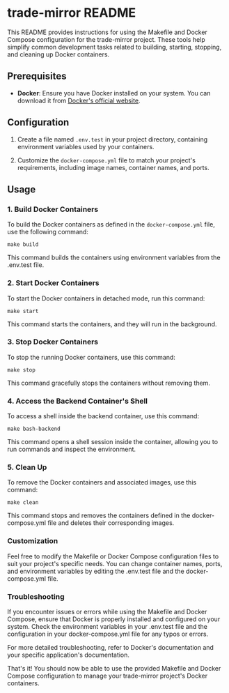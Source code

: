 # trade-mirror README

This README provides instructions for using the Makefile and Docker Compose configuration for the trade-mirror project. These tools help simplify common development tasks related to building, starting, stopping, and cleaning up Docker containers.

## Prerequisites

- **Docker**: Ensure you have Docker installed on your system. You can download it from [Docker's official website](https://www.docker.com/get-started).

## Configuration

1. Create a file named `.env.test` in your project directory, containing environment variables used by your containers.

2. Customize the `docker-compose.yml` file to match your project's requirements, including image names, container names, and ports.

## Usage

### 1. Build Docker Containers

To build the Docker containers as defined in the `docker-compose.yml` file, use the following command:

```shell
make build
```

This command builds the containers using environment variables from the .env.test file.

### 2. Start Docker Containers

To start the Docker containers in detached mode, run this command:

```shell
make start
```

This command starts the containers, and they will run in the background.

### 3. Stop Docker Containers

To stop the running Docker containers, use this command:

```shell
make stop
```

This command gracefully stops the containers without removing them.

### 4. Access the Backend Container's Shell

To access a shell inside the backend container, use this command:

```shell
make bash-backend
```

This command opens a shell session inside the container, allowing you to run commands and inspect the environment.

### 5. Clean Up

To remove the Docker containers and associated images, use this command:

```shell
make clean
```

This command stops and removes the containers defined in the docker-compose.yml file and deletes their corresponding images.

### Customization

Feel free to modify the Makefile or Docker Compose configuration files to suit your project's specific needs. You can change container names, ports, and environment variables by editing the .env.test file and the docker-compose.yml file.

### Troubleshooting

If you encounter issues or errors while using the Makefile and Docker Compose, ensure that Docker is properly installed and configured on your system. Check the environment variables in your .env.test file and the configuration in your docker-compose.yml file for any typos or errors.

For more detailed troubleshooting, refer to Docker's documentation and your specific application's documentation.

That's it! You should now be able to use the provided Makefile and Docker Compose configuration to manage your trade-mirror project's Docker containers.
